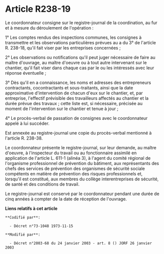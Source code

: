 # Article R238-19

Le coordonnateur consigne sur le registre-journal de la coordination, au fur et à mesure du déroulement de l'opération :

1° Les comptes rendus des inspections communes, les consignes à transmettre et les observations particulières prévues au a du
3° de l'article R. 238-18, qu'il fait viser par les entreprises concernées ;

2° Les observations ou notifications qu'il peut juger nécessaire de faire au maître d'ouvrage, au maître d'oeuvre ou à tout
autre intervenant sur le chantier, qu'il fait viser dans chaque cas par le ou les intéressés avec leur réponse éventuelle ;

3° Dès qu'il en a connaissance, les noms et adresses des entrepreneurs contractants, cocontractants et sous-traitants, ainsi
que la date approximative d'intervention de chacun d'eux sur le chantier, et, par entreprise, l'effectif prévisible des
travailleurs affectés au chantier et la durée prévue des travaux ; cette liste est, si nécessaire, précisée au moment de
l'intervention sur le chantier et tenue à jour ;

4° Le procès-verbal de passation de consignes avec le coordonnateur appelé à lui succéder.

Est annexée au registre-journal une copie du procès-verbal mentionné à l'article R. 238-38.

Le coordonnateur présente le registre-journal, sur leur demande, au maître d'oeuvre, à l'inspecteur du travail ou au
fonctionnaire assimilé en application de l'article L. 611-1 (alinéa 3), à l'agent du comité régional de l'organisme
professionnel de prévention du bâtiment, aux représentants des chefs des services de prévention des organismes de sécurité
sociale compétents en matière de prévention des risques professionnels et, lorsqu'il est constitué, aux membres du collège
interentreprises de sécurité, de santé et des conditions de travail.

Le registre-journal est conservé par le coordonnateur pendant une durée de cinq années à compter de la date de réception de
l'ouvrage.

**Liens relatifs à cet article**

	**Codifié par**:

	  - Décret n°73-1048 1973-11-15

	**Modifié par**:

	  - Décret n°2003-68 du 24 janvier 2003 - art. 8 () JORF 26 janvier 2003
